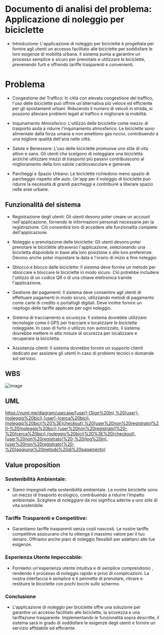 # Documento di analisi del problema: Applicazione di noleggio per biciclette

- Introduzione: L'applicazione di noleggio per biciclette è progettata per fornire agli utenti un accesso facilitato alle biciclette per soddisfare le loro esigenze di mobilità urbana. Il sistema punta a garantire un processo semplice e sicuro per prenotare e utilizzare le biciclette, prevenendo furti e offrendo tariffe trasparenti e convenienti.

# Problema

- Congestione del Traffico: In città con elevata congestione del traffico, l'uso delle biciclette può offrire un'alternativa più veloce ed efficiente per gli spostamenti urbani. Riducendo il numero di veicoli in strada, si possono alleviare problemi legati al traffico e migliorare la mobilità.

- Inquinamento Atmosferico: L'utilizzo delle biciclette come mezzo di trasporto aiuta a ridurre l'inquinamento atmosferico. Le biciclette sono alimentate dalla forza umana e non emettono gas nocivi, contribuendo a una migliore qualità dell'aria nelle città.

- Salute e Benessere: L'uso delle biciclette promuove uno stile di vita attivo e sano. Gli utenti che scelgono di noleggiare una bicicletta anziché utilizzare mezzi di trasporto più passivi contribuiscono al miglioramento della loro salute cardiovascolare e generale.

- Parcheggi e Spazio Urbano: Le biciclette richiedono meno spazio di parcheggio rispetto alle auto. Un'app per il noleggio di biciclette può ridurre la necessità di grandi parcheggi e contribuire a liberare spazio nelle aree urbane.

## Funzionalità del sistema

- Registrazione degli utenti: Gli utenti devono poter creare un account nell'applicazione, fornendo le informazioni personali necessarie per la registrazione. Ciò consentirà loro di accedere alle funzionalità complete dell'applicazione.

- Noleggio e prenotazione delle biciclette: Gli utenti devono poter prenotare le biciclette attraverso l'applicazione, selezionando una bicicletta disponibile in base alla loro posizione o alle loro preferenze. Devono anche poter impostare la data e l'orario di inizio e fine noleggio.

- Sblocco e blocco delle biciclette: Il sistema deve fornire un metodo per sbloccare e bloccare le biciclette in modo sicuro. Ciò potrebbe includere l'utilizzo di un codice QR o di una chiave elettronica tramite l'applicazione.

- Gestione dei pagamenti: Il sistema deve consentire agli utenti di effettuare pagamenti in modo sicuro, utilizzando metodi di pagamento come carte di credito o portafogli digitali. Deve inoltre fornire un riepilogo delle tariffe applicate per ogni noleggio.

- Sistema di tracciamento e sicurezza: Il sistema dovrebbe utilizzare tecnologie come il GPS per tracciare e localizzare le biciclette noleggiate. In caso di furto o utilizzo non autorizzato, il sistema dovrebbe mettere in atto misure di sicurezza per localizzare e recuperare la bicicletta.

- Assistenza clienti: Il sistema dovrebbe fornire un supporto clienti dedicato per assistere gli utenti in caso di problemi tecnici o domande sul servizio.

## WBS
![image](https://github.com/Igor-Miti/compito/assets/101175082/823d3219-1585-47c1-9da6-538479f43260)

## UML
https://yuml.me/diagram/usecase/[user]-(Sign%20In),%20[user]-(noleggio%20bici),[user]-(cerca%20bici),(noleggio%20bici)%20%3E(checkout),%20[user%20non%20registrato]%20-%20(noleggio%20bici),[user%20non%20registrato]%20-%20(cerca%20bici),(noleggio%20bici)%20%3E%20(checkout),[user%20non%20registrato]%20-%20(log%20in),[user%20non%20registrato]%20-%20(aggiungi%20metodo%20di%20pagamento)
## Value proposition

### Sostenibilità Ambientale:

- Siamo impegnati nella sostenibilità ambientale. Le nostre biciclette sono un mezzo di trasporto ecologico, contribuendo a ridurre l'impatto ambientale. Scegliere di noleggiare da noi significa aderire a uno stile di vita sostenibile.

### Tariffe Trasparenti e Competitive:

- Garantiamo tariffe trasparenti senza costi nascosti. Le nostre tariffe competitive assicurano che tu ottenga il massimo valore per il tuo denaro. Offriamo anche piani di noleggio flessibili per adattarci alle tue esigenze.

### Esperienza Utente Impeccabile:

- Forniamo un'esperienza utente intuitiva e di semplice comprendonio , rendendo il processo di noleggio rapido e privo di complicazioni. La nostra interfaccia è semplice e ti permette di prenotare, ritirare e restituire le biciclette con pochi tocchi sullo schermo.
### Conclusione
- L'applicazione di noleggio per biciclette offre una soluzione per garantire un accesso facilitato alle biciclette, la sicurezza e una tariffazione trasparente. Implementando le funzionalità sopra descritte, il sistema sarà in grado di soddisfare le esigenze degli utenti e fornire un servizio affidabile ed efficiente.
